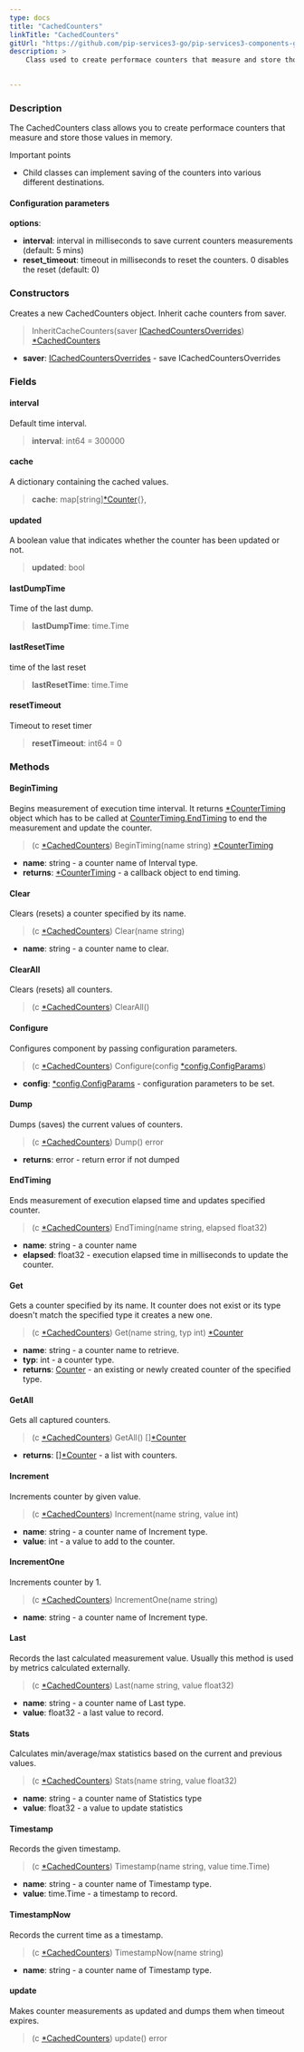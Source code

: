 ```yaml
---
type: docs
title: "CachedCounters"
linkTitle: "CachedCounters"
gitUrl: "https://github.com/pip-services3-go/pip-services3-components-go"
description: >
    Class used to create performace counters that measure and store those values in memory.

    
---
```


### Description

The CachedCounters class allows you to create performace counters that measure and store those values in memory.

Important points

- Child classes can implement saving of the counters into various different destinations.

#### Configuration parameters

**options**:
- **interval**: interval in milliseconds to save current counters measurements (default: 5 mins)
- **reset_timeout**: timeout in milliseconds to reset the counters. 0 disables the reset (default: 0)



### Constructors
Creates a new CachedCounters object. 
Inherit cache counters from saver.

> InheritCacheCounters(saver [ICachedCountersOverrides](../icached_counters_overrides)) [*CachedCounters]()

- **saver**: [ICachedCountersOverrides](../icached_counters_overrides) - save ICachedCountersOverrides


### Fields

<span class="hide-title-link">

#### interval
Default time interval.
> **interval**: int64 = 300000

#### cache
A dictionary containing the cached values.
> **cache**: map[string][*Counter](../counter){},

#### updated
A boolean value that indicates whether the counter has been updated or not.
> **updated**: bool

#### lastDumpTime
Time of the last dump.
> **lastDumpTime**: time.Time

#### lastResetTime
time of the last reset
> **lastResetTime**: time.Time

#### resetTimeout
Timeout to reset timer
> **resetTimeout**: int64 = 0

</span>


### Methods

#### BeginTiming
Begins measurement of execution time interval.
It returns [*CounterTiming](../counter_timing) object which has to be called at
[CounterTiming.EndTiming](../counter_timing/#endtiming) to end the measurement and update the counter.

> (c [*CachedCounters]()) BeginTiming(name string) [*CounterTiming](../counter_timing)

- **name**: string - a counter name of Interval type.
- **returns**: [*CounterTiming](../counter_timing) - a callback object to end timing.


#### Clear
Clears (resets) a counter specified by its name.

> (c [*CachedCounters]()) Clear(name string)

- **name**: string - a counter name to clear.


#### ClearAll
Clears (resets) all counters.

> (c [*CachedCounters]()) ClearAll()


#### Configure
Configures component by passing configuration parameters.

> (c [*CachedCounters]()) Configure(config [*config.ConfigParams](../../../commons/config/config_params))

- **config**: [*config.ConfigParams](../../../commons/config/config_params) - configuration parameters to be set.


#### Dump
Dumps (saves) the current values of counters.

> (c [*CachedCounters]()) Dump() error

- **returns**: error - return error if not dumped


#### EndTiming
Ends measurement of execution elapsed time and updates specified counter.

> (c [*CachedCounters]()) EndTiming(name string, elapsed float32)

- **name**: string - a counter name
- **elapsed**: float32 - execution elapsed time in milliseconds to update the counter.


#### Get
Gets a counter specified by its name.
It counter does not exist or its type doesn't match the specified type
it creates a new one.

> (c [*CachedCounters]()) Get(name string, typ int) [*Counter](../counter)

- **name**: string - a counter name to retrieve.
- **typ**: int - a counter type.
- **returns**: [Counter](../counter) - an existing or newly created counter of the specified type.


#### GetAll
Gets all captured counters.

> (c [*CachedCounters]()) GetAll() [][*Counter](../counter)

- **returns**: [][*Counter](../counter) - a list with counters.


#### Increment
Increments counter by given value.

> (c [*CachedCounters]()) Increment(name string, value int)

- **name**: string - a counter name of Increment type.
- **value**: int - a value to add to the counter.


#### IncrementOne
Increments counter by 1.

> (c [*CachedCounters]()) IncrementOne(name string)

- **name**: string - a counter name of Increment type.


#### Last
Records the last calculated measurement value.
Usually this method is used by metrics calculated externally.

> (c [*CachedCounters]()) Last(name string, value float32)

- **name**: string - a counter name of Last type.
- **value**: float32 - a last value to record.


#### Stats
Calculates min/average/max statistics based on the current and previous values.

> (c [*CachedCounters]()) Stats(name string, value float32)

- **name**: string - a counter name of Statistics type
- **value**: float32 - a value to update statistics


#### Timestamp
Records the given timestamp.

> (c [*CachedCounters]()) Timestamp(name string, value time.Time)

- **name**: string - a counter name of Timestamp type.
- **value**: time.Time - a timestamp to record.


#### TimestampNow
Records the current time as a timestamp.

> (c [*CachedCounters]()) TimestampNow(name string)

- **name**: string - a counter name of Timestamp type.


#### update
Makes counter measurements as updated and dumps them when timeout expires.

> (c [*CachedCounters]()) update() error
